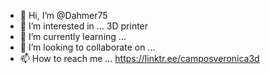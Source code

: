 - 👋 Hi, I’m @Dahmer75
- 👀 I’m interested in ... 3D printer
- 🌱 I’m currently learning ...
- 💞️ I’m looking to collaborate on ...
- 📫 How to reach me ...
https://linktr.ee/camposveronica3d
<!---
Dahmer75/Dahmer75 is a ✨ special ✨ repository because its `README.md` (this file) appears on your GitHub profile.
You can click the Preview link to take a look at your changes.
--->
